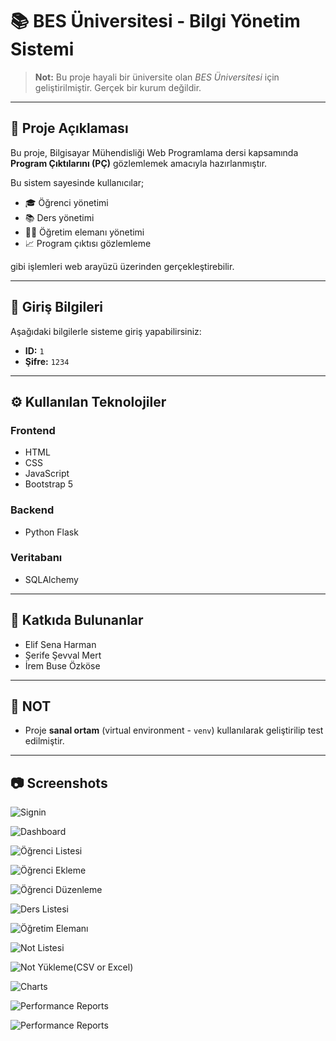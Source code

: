 # 📚 BES Üniversitesi - Bilgi Yönetim Sistemi

> **Not:** Bu proje hayali bir üniversite olan *BES Üniversitesi* için geliştirilmiştir. Gerçek bir kurum değildir.

---

## 📌 Proje Açıklaması

Bu proje, Bilgisayar Mühendisliği Web Programlama dersi kapsamında **Program Çıktılarını (PÇ)** gözlemlemek amacıyla hazırlanmıştır.

Bu sistem sayesinde kullanıcılar;

- 🎓 Öğrenci yönetimi
- 📚 Ders yönetimi
- 👨‍🏫 Öğretim elemanı yönetimi
- 📈 Program çıktısı gözlemleme

gibi işlemleri web arayüzü üzerinden gerçekleştirebilir.

---

## 🔐 Giriş Bilgileri

Aşağıdaki bilgilerle sisteme giriş yapabilirsiniz:

- **ID:** `1`  
- **Şifre:** `1234`

---

## ⚙️ Kullanılan Teknolojiler

### Frontend
- HTML  
- CSS  
- JavaScript  
- Bootstrap 5

### Backend
- Python Flask

### Veritabanı
- SQLAlchemy

---

## 👥 Katkıda Bulunanlar

- Elif Sena Harman  
- Şerife Şevval Mert  
- İrem Buse Özköse  

---

## 📝 NOT

- Proje **sanal ortam** (virtual environment - `venv`) kullanılarak geliştirilip test edilmiştir.

---

## 📷 Screenshots

![Signin](app/static/uploads/screenshots/signin.png)

![Dashboard](app/static/uploads/screenshots/dashboard.png)

![Öğrenci Listesi](app/static/uploads/screenshots/studentList.png)

![Öğrenci Ekleme](app/static/uploads/screenshots/addNewStudent.png)

![Öğrenci Düzenleme](app/static/uploads/screenshots/editStudent.png)

![Ders Listesi](app/static/uploads/screenshots/courseList.png)

![Öğretim Elemanı](app/static/uploads/screenshots/instructorList.png)

![Not Listesi](app/static/uploads/screenshots/gradeList.png)

![Not Yükleme(CSV or Excel)](app/static/uploads/screenshots/uploadGrades.png)

![Charts](app/static/uploads/screenshots/charts.png)

![Performance Reports](app/static/uploads/screenshots/performance1.png)

![Performance Reports](app/static/uploads/screenshots/performans2.png)
